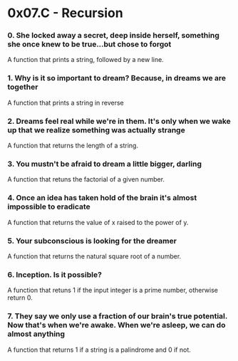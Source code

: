 # 0x07.C - Recursion
### 0. She locked away a secret, deep inside herself, something she once knew to be true...but chose to forgot
A function that prints a string, followed by a new line.
### 1. Why is it so important to dream? Because, in dreams we are together
A function that prints a string in reverse
### 2. Dreams feel real while we're in them. It's only when we wake up that we realize something was actually strange
A function that returns the length of a string.
### 3. You mustn't be afraid to dream a little bigger, darling
A function that retuns the factorial of a given number.
### 4. Once an idea has taken hold of the brain it's almost impossible to eradicate
A function that returns the value of x raised to the power of y.
### 5. Your subconscious is looking for the dreamer
A function that returns the natural square root of a number.
### 6. Inception. Is it possible?
A function that retuns 1 if the input integer is a prime number, otherwise return 0.
### 7. They say we only use a fraction of our brain's true potential. Now that's when we're awake. When we're asleep, we can do almost anything
A function that returns 1 if a string is a palindrome and 0 if not.


